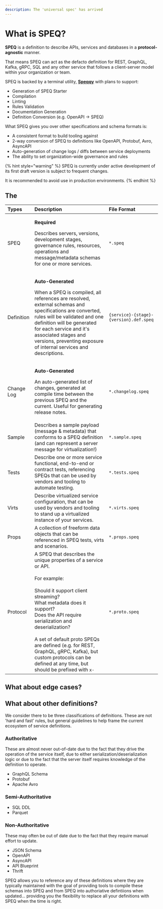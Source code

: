 ```yaml
---
description: The 'universal spec' has arrived
---
```


# What is SPEQ?

**SPEQ** is a definition to describe APIs, services and databases in a **protocol-agnostic** manner. 

That means SPEQ can act as the defacto definition for REST, GraphQL, Kafka, gRPC, SQL and any other service that follows a client-server model within your organization or team.

SPEQ is backed by a terminal utility, [**Speqqy**](https://www.npmjs.com/package/speqqy) with plans to support: 

* Generation of SPEQ Starter
* Compilation
* Linting
* Rules Validation
* Documentation Generation
* Definition Conversion \(e.g. OpenAPI -&gt; SPEQ\)

What SPEQ gives you over other specifications and schema formats is:

* A consistent format to build tooling against
* 2-way conversion of SPEQ to definitions like OpenAPI, Protobuf, Avro, AsyncAPI
* Auto-generation of change logs / diffs between service deployments
* The ability to set organization-wide governance and rules

{% hint style="warning" %}
SPEQ is currently under active development of its first draft version is subject to frequent changes.   
  
It is recommended to avoid use in production environments.
{% endhint %}

## The 

<table>
  <thead>
    <tr>
      <th style="text-align:left">Types</th>
      <th style="text-align:left">Description</th>
      <th style="text-align:left">File Format</th>
    </tr>
  </thead>
  <tbody>
    <tr>
      <td style="text-align:left">SPEQ</td>
      <td style="text-align:left">
        <p><b>Required</b>
        </p>
        <p>Describes servers, versions, development stages, governance rules, resources,
          operations and message/metadata schemas for one or more services.</p>
      </td>
      <td style="text-align:left"><code>*.speq</code>
      </td>
    </tr>
    <tr>
      <td style="text-align:left">Definition</td>
      <td style="text-align:left">
        <p><b>Auto-Generated</b>
        </p>
        <p>When a SPEQ is compiled, all references are resolved, external schemas
          and specifications are converted, rules will be validated and one definition
          will be generated for each service and it&apos;s associated stages and
          versions, preventing exposure of internal services and descriptions.</p>
      </td>
      <td style="text-align:left"><code>{service}-{stage}-{version}.def.speq</code>
      </td>
    </tr>
    <tr>
      <td style="text-align:left">Change Log</td>
      <td style="text-align:left">
        <p><b>Auto-Generated</b>
        </p>
        <p>An auto-generated list of changes, generated at compile time between the
          previous SPEQ and the current. Useful for generating release notes.</p>
      </td>
      <td style="text-align:left"><code>*.changelog.speq</code>
      </td>
    </tr>
    <tr>
      <td style="text-align:left">Sample</td>
      <td style="text-align:left">Describes a sample payload (message &amp; metadata) that conforms to a
        SPEQ definition (and can represent a server message for virtualization!)</td>
      <td
      style="text-align:left"><code>*.sample.speq</code>
        </td>
    </tr>
    <tr>
      <td style="text-align:left">Tests</td>
      <td style="text-align:left">Describe one or more service functional, end-to-end or contract tests,
        referencing SPEQs that can be used by vendors and tooling to automate testing.</td>
      <td
      style="text-align:left"><code>*.tests.speq</code>
        </td>
    </tr>
    <tr>
      <td style="text-align:left">Virts</td>
      <td style="text-align:left">Describe virtualized service configuration, that can be used by vendors
        and tooling to stand up a virtualized instance of your services.</td>
      <td
      style="text-align:left"><code>*.virts.speq</code>
        </td>
    </tr>
    <tr>
      <td style="text-align:left">Props</td>
      <td style="text-align:left">A collection of freeform data objects that can be referenced in SPEQ tests,
        virts and scenarios.</td>
      <td style="text-align:left"><code>*.props.speq</code>
      </td>
    </tr>
    <tr>
      <td style="text-align:left">Protocol</td>
      <td style="text-align:left">A SPEQ that describes the unique properties of a service or API.
        <br />
        <br />For example:
        <br />
        <br />Should it support client streaming?
        <br />What metadata does it support?
        <br />Does the API require serialization and deserialization?
        <br />
        <br />A set of default proto SPEQs are defined (e.g. for REST, GraphQL, gRPC,
        Kafka), but custom protocols can be defined at any time, but should be
        prefixed with <code>x-</code>
      </td>
      <td style="text-align:left"><code>*.proto.speq</code>
      </td>
    </tr>
  </tbody>
</table>

## What about edge cases?



## What about other definitions?

We consider there to be three classifications of definitions. These are not 'hard and fast' rules, but general guidelines to help frame the current ecosystem of service definitions.

### Authoritative

These are almost never out-of-date due to the fact that they drive the operation of the service itself, due to either serialization/deserialization logic or due to the fact that the server itself requires knowledge of the definition to operate.

* GraphQL Schema
* Protobuf
* Apache Avro

### Semi-Authoritative

* SQL DDL
* Parquet

### Non-Authoritative

These may often be out of date due to the fact that they require manual effort to update.

* JSON Schema
* OpenAPI
* AsyncAPI
* API Blueprint
* Thrift

SPEQ allows you to reference any of these definitions where they are typically maintained with the goal of providing tools to compile these schemas into SPEQ and from SPEQ into authoriative defintiions when updated... providing you the flexibility to replace all your definitions with SPEQ when the time is right.

